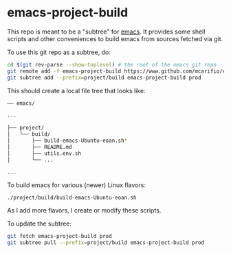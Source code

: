 # emacs-project-build

This repo is meant to be a "subtree" for [emacs](). It provides some shell 
scripts and other conveniences to build emacs from sources fetched via git.

To use this git repo as a subtree, do:

```bash
cd $(git rev-parse --show-toplevel) # the root of the emacs git repo
git remote add -f emacs-project-build https://www.github.com/mcarifio/emacs-project-build
git subtree add --prefix=project/build emacs-project-build prod
```

This should create a local file tree that looks like:

```bash
── emacs/

...

├── project/
│   └── build/
│       ├── build-emacs-Ubuntu-eoan.sh*
│       ├── README.md
│       ├── utils.env.sh
│       └── ...

...

```

To build emacs for various (newer) Linux flavors:

```
./project/build/build-emacs-Ubuntu-eoan.sh
```

As I add more flavors, I create or modify these scripts.


To update the subtree:

```bash
git fetch emacs-project-build prod
git subtree pull --prefix=project/build emacs-project-build prod
```


